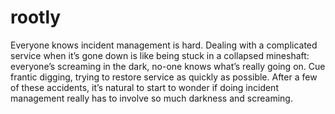 # rootly
Everyone knows incident management is hard. Dealing with a complicated service when it’s gone down is like being stuck in a collapsed mineshaft: everyone’s screaming in the dark, no-one knows what’s really going on. Cue frantic digging, trying to restore service as quickly as possible. After a few of these accidents, it’s natural to start to wonder if doing incident management really has to involve so much darkness and screaming.
